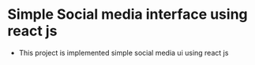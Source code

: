 # Simple Social media interface using react js

- This project is implemented simple social media ui using react js

